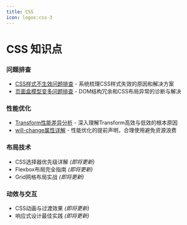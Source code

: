 ```yaml
---
title: CSS
icon: logos:css-3
---
```


# CSS 知识点

### 问题排查
- [CSS样式不生效问题排查](./styles-not-working.md) - 系统梳理CSS样式失效的原因和解决方案
- [页面盒模型变多问题排查](./box-model-multiplying.md) - DOM结构冗余和CSS布局异常的诊断与解决

### 性能优化
- [Transform性能差异分析](./transform-performance.md) - 深入理解Transform高效与低效的根本原因
- [will-change属性详解](./will-change-property.md) - 性能优化的提前声明，合理使用避免资源浪费

### 布局技术
- CSS选择器优先级详解 *(即将更新)*
- Flexbox布局完全指南 *(即将更新)*
- Grid网格布局实战 *(即将更新)*

### 动效与交互
- CSS动画与过渡效果 *(即将更新)*
- 响应式设计最佳实践 *(即将更新)*
